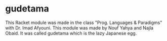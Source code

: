 # gudetama

This Racket module was made in the class "Prog. Languages & Paradigms" with Dr. Imad Afyouni.
This module was made by Nouf Yahya and Najla Obaid.
It was called gudetama which is the lazy Japanese egg.
